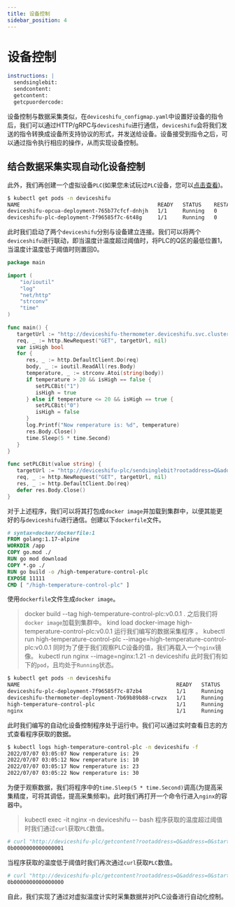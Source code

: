 ```yaml
---
title: 设备控制
sidebar_position: 4
---
```


# 设备控制

```yaml
instructions: |  
  sendsinglebit:  
  sendcontent:  
  getcontent:  
  getcpuordercode:
```
设备控制与数据采集类似，在`deviceshifu_configmap.yaml`中设置好设备的指令后，我们可以通过HTTP/gRPC与`deviceshifu`进行通信，`deviceshifu`会将我们发送的指令转换成设备所支持协议的形式，并发送给设备。设备接受到指令之后，可以通过指令执行相应的操作，从而实现设备控制。
## 结合数据采集实现自动化设备控制
此外，我们再创建一个虚拟设备`PLC`(如果您未试玩过`PLC`设备，您可以[点击查看](quickstart/connect-a-plc.md))。
```bash
$ kubectl get pods -n deviceshifu
NAME                                            READY   STATUS    RESTARTS   AGE
deviceshifu-opcua-deployment-765b77cfcf-dnhjh   1/1     Running   0          14m
deviceshifu-plc-deployment-7f96585f7c-6t48g     1/1     Running   0          7m8s
```
此时我们启动了两个`deviceshifu`分别与设备建立连接。我们可以将两个`deviceshifu`进行联动，即当温度计温度超过阈值时，将PLC的Q区的最低位置1，当温度计温度低于阈值时则置回0。
```go
package main  
  
import (  
	"io/ioutil"  
	"log"
	"net/http"
	"strconv"
	"time"
)  
  
func main() {  
   targetUrl := "http://deviceshifu-thermometer.deviceshifu.svc.cluster.local/read_value"  
   req, _ := http.NewRequest("GET", targetUrl, nil)  
   var isHigh bool  
   for {  
      res, _ := http.DefaultClient.Do(req)  
      body, _ := ioutil.ReadAll(res.Body)  
      temperature, _ := strconv.Atoi(string(body))  
      if temperature > 20 && isHigh == false {  
         setPLCBit("1")  
         isHigh = true  
      } else if temperature <= 20 && isHigh == true {  
         setPLCBit("0")  
         isHigh = false  
      }  
      log.Printf("Now remperature is: %d", temperature)  
      res.Body.Close()  
      time.Sleep(5 * time.Second)  
   }  
}  
  
func setPLCBit(value string) {  
   targetUrl := "http://deviceshifu-plc/sendsinglebit?rootaddress=Q&address=0&start=0&digit=0&value=" + value  
   req, _ := http.NewRequest("GET", targetUrl, nil)  
   res, _ := http.DefaultClient.Do(req)  
   defer res.Body.Close()  
}
```
对于上述程序，我们可以将其打包成`docker image`并加载到集群中，以便其能更好的与`deviceshifu`进行通信。创建以下`dockerfile`文件。
```dockerfile
# syntax=docker/dockerfile:1  
FROM golang:1.17-alpine  
WORKDIR /app  
COPY go.mod ./  
RUN go mod download  
COPY *.go ./  
RUN go build -o /high-temperature-control-plc 
EXPOSE 11111  
CMD [ "/high-temperature-control-plc" ]
```
使用`dockerfile`文件生成`docker image`。
> docker build --tag high-temperature-control-plc:v0.0.1 .
之后我们将`docker image`加载到集群中。
> kind load docker-image high-temperature-control-plc:v0.0.1
运行我们编写的数据采集程序 。
> kubectl run high-temperature-control-plc --image=high-temperature-control-plc:v0.0.1
同时为了便于我们观察PLC设备的值，我们再载入一个`nginx`镜像。
> kubectl run nginx --image=nginx:1.21 -n deviceshifu
此时我们有如下的`pod`，且均处于`Running`状态。
```bash
$ kubectl get pods -n deviceshifu
NAME                                                  READY   STATUS    RESTARTS   AGE
deviceshifu-plc-deployment-7f96585f7c-87zb4           1/1     Running   0          20m
deviceshifu-thermometer-deployment-7b69b89b88-crwzx   1/1     Running   0          67m
high-temperature-control-plc                          1/1     Running   0          8m54s
nginx                                                 1/1     Running   0          61m
```
此时我们编写的自动化设备控制程序处于运行中。我们可以通过实时查看日志的方式查看程序获取的数据。
```bash
$ kubectl logs high-temperature-control-plc -n deviceshifu -f 
2022/07/07 03:05:07 Now remperature is: 29
2022/07/07 03:05:12 Now remperature is: 10
2022/07/07 03:05:17 Now remperature is: 23
2022/07/07 03:05:22 Now remperature is: 30
```
为便于观察数据，我们将程序中的`time.Sleep(5 * time.Second)`调高(为提高采集精度，可将其调低，提高采集频率)。此时我们再打开一个命令行进入`nginx`的容器中。
> kubectl exec -it nginx -n deviceshifu -- bash
程序获取的温度超过阈值时我们通过`curl`获取`PLC`数值。
```bash
# curl "http://deviceshifu-plc/getcontent?rootaddress=Q&address=0&start=0";echo
0b0000000000000001
```
当程序获取的温度低于阈值时我们再次通过`curl`获取`PLC`数值。
```bash
# curl "http://deviceshifu-plc/getcontent?rootaddress=Q&address=0&start=0";echo
0b0000000000000000
```
自此，我们实现了通过对虚拟温度计实时采集数据并对PLC设备进行自动化控制。
